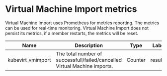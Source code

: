 # Virtual Machine Import metrics

Virtual Machine Import uses Prometheus for metrics reporting. The metrics can be used for real-time monitoring. Virtual Machine Import does not persist its metrics, if a member restarts, the metrics will be reset.

| Name               | Description                                                               | Type    | Labels                                   |
|--------------------|---------------------------------------------------------------------------|---------|------------------------------------------|
| kubevirt_vmimport  | The total number of successfull/failed/cancelled Virtual Machine imports. | Counter | result=<successful>/<failed>/<cancelled> |
